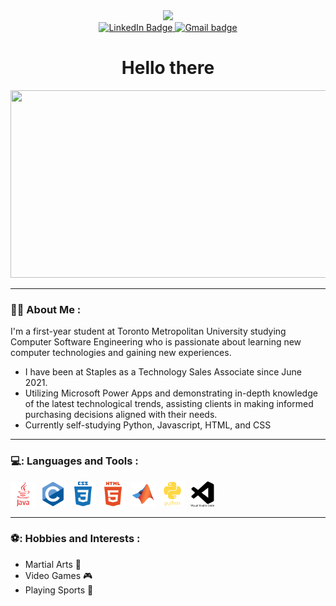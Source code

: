 <div id="header" align="center">
  <img src="https://media.giphy.com/media/Rjub7AIEIbXT0tzbr3/giphy.gif" width="250" />
  <div id="badges">
  <a href= "www.linkedin.com/in/saqlain-raza-a30b40291">
    <img src="https://img.shields.io/badge/LinkedIn-blue?logo=linkedin&logoColor=white&style=for-the-badge" alt="LinkedIn Badge"/>
  </a>
  <a href="syedraza380@gmail.com">
    <img src="https://img.shields.io/badge/Gmail-red?logo=gmail&logoColor=white&style=for-the-badge" alt="Gmail badge"/>
  </a>
</div>
  <h1>
    Hello there
  </h1>
</div>
<div align="center">
  <img src="https://media.giphy.com/media/dWesBcTLavkZuG35MI/giphy.gif" width="600" height="300"/>
</div>

---

### :man_technologist: About Me :

I'm a first-year student at Toronto Metropolitan University studying Computer Software Engineering who is passionate about learning new computer technologies and gaining new experiences.

- I have been at Staples as a Technology Sales Associate since June 2021.
- Utilizing Microsoft Power Apps and demonstrating in-depth knowledge of the latest technological trends, assisting clients in making informed purchasing decisions aligned with their needs.
- Currently self-studying Python, Javascript, HTML, and CSS

---

### 💻: Languages and Tools :

<div>
  <img src="https://github.com/devicons/devicon/blob/master/icons/java/java-plain-wordmark.svg" title = "Java" alt ="Java" width="40" height="40"/>&nbsp;
  <img src="https://github.com/devicons/devicon/blob/master/icons/c/c-original.svg" title = "C" alt ="C" width="40" height="40"/>&nbsp;
  <img src="https://github.com/devicons/devicon/blob/master/icons/css3/css3-plain-wordmark.svg" title = "CSS3" alt ="CSS3" width="40" height="40"/>&nbsp;
  <img src="https://github.com/devicons/devicon/blob/master/icons/html5/html5-plain-wordmark.svg" title = "HTML" alt ="HTML" width="40" height="40"/>&nbsp;
  <img src="https://github.com/devicons/devicon/blob/master/icons/matlab/matlab-original.svg" title = "Matlab" alt ="Matlab" width="40" height="40"/>&nbsp;
  <img src="https://github.com/devicons/devicon/blob/master/icons/python/python-plain-wordmark.svg" title = "Python" alt ="Python" width="40" height="40"/>&nbsp;
  <img src="https://github.com/devicons/devicon/blob/master/icons/vscode/vscode-plain-wordmark.svg" title = "VSCode" alt ="VSCode" width="40" height="40"/>&nbsp;
  </div>
 
  ---

### ⚽: Hobbies and Interests :
- Martial Arts 🥋
- Video Games 🎮
- Playing Sports 🏀

